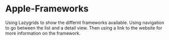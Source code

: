 # Apple-Frameworks
Using Lazygrids to show the differnt frameworks available.
Using navigation to go between the list and a detail view.
Then using a link to the website for more information on the framework.
